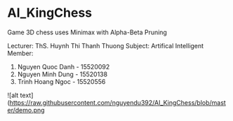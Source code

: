 # AI_KingChess
Game 3D chess uses Minimax with Alpha-Beta Pruning

Lecturer: ThS. Huynh Thi Thanh Thuong
Subject: Artifical Intelligent
Member:
1. Nguyen Quoc Danh - 15520092
2. Nguyen Minh Dung - 15520138
3. Trinh Hoang Ngoc - 15520556

![alt text](https://raw.githubusercontent.com/nguyendu392/AI_KingChess/blob/master/demo.png



